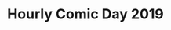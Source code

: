 ---
layout: story
title: Hourly Comic Day 2019
image: /assets/comics/hourlies2019-
imageType: .png
pageNumber: 6
baseurl: /other/hourlies/hourlies2019-
numPages: 6
---